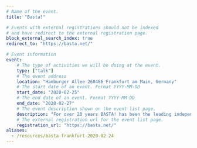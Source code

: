 ```yaml
---
# Name of the event.
title: "Basta!"

# Events with external registrations should not be indexed
# and have redirect to the external registration page.
block_external_search_index: true
redirect_to: "https://basta.net/"

# Event information
event:
    # The type of activities we will be doing at the event.
    type: ["talk"]
    # The event address
    location: "Hamburger Allee 260486 Frankfurt am Main, Germany"
    # The start date of an event. Format YYYY-MM-DD
    start_date: "2020-02-25"
    # The end date of an event. Format YYYY-MM-DD
    end_date: "2020-02-27"
    # The event description shown on the event list page.
    description: "For over 20 years BASTA! has been the leading independent conference for Microsoft-, Cloud & Web-Technologies. Stay up to date on developments in the Microsoft Universe with our informative keynotes, sessions and power workshops."
    # The external registration url for the event list page.
    registration_url: "https://basta.net/"
aliases:
  - /resources/basta-frankfurt-2020-02-24
---
```

